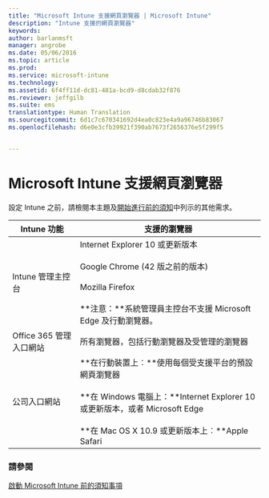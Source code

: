 ```yaml
---
title: "Microsoft Intune 支援網頁瀏覽器 | Microsoft Intune"
description: "Intune 支援的網頁瀏覽器"
keywords: 
author: barlanmsft
manager: angrobe
ms.date: 05/06/2016
ms.topic: article
ms.prod: 
ms.service: microsoft-intune
ms.technology: 
ms.assetid: 6f4ff11d-dc81-481a-bcd9-d8cdab32f876
ms.reviewer: jeffgilb
ms.suite: ems
translationtype: Human Translation
ms.sourcegitcommit: 6d1c7c670341692d4ea0c823e4a9a96746b83067
ms.openlocfilehash: d6e0e3cfb39921f390ab7673f2656376e5f299f5


---
```


# Microsoft Intune 支援網頁瀏覽器

設定 Intune 之前，請檢閱本主題及[開始進行前的須知](what-to-know-before-you-start-microsoft-intune.md)中列示的其他需求。

|Intune 功能 |支援的瀏覽器|
|---------|---------|
|Intune 管理主控台     |  Internet Explorer 10 或更新版本<br /><br />Google Chrome (42 版之前的版本)<br /><br />Mozilla Firefox <br /><br />**注意：**系統管理員主控台不支援 Microsoft Edge 及行動瀏覽器。                      
|Office 365 管理入口網站     |所有瀏覽器，包括行動瀏覽器及受管理的瀏覽器  |
|公司入口網站     |**在行動裝置上︰**使用每個受支援平台的預設網頁瀏覽器   <br /><br />**在 Windows 電腦上：**Internet Explorer 10 或更新版本，或者 Microsoft Edge<br /><br />**在 Mac OS X 10.9 或更新版本上︰**Apple Safari    |


### 請參閱
[啟動 Microsoft Intune 前的須知事項](what-to-know-before-you-start-microsoft-intune.md)



<!--HONumber=Aug16_HO4-->


